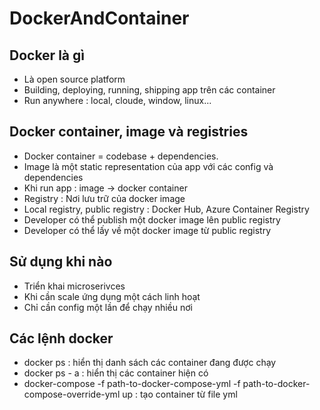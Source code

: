 # DockerAndContainer
## Docker là gì
- Là open source platform
- Building, deploying, running, shipping app trên các container
- Run anywhere : local, cloude, window, linux...

## Docker container, image và registries
- Docker container = codebase + dependencies.
- Image là một static representation của app với các config và dependencies
- Khi run app : image -> docker container
- Registry : Nơi lưu trữ của docker image
- Local registry, public registry : Docker Hub, Azure Container Registry
- Developer có thể publish một docker image lên public registry
- Developer có thể lấy về một docker image từ public registry

## Sử dụng khi nào
- Triển khai microserivces
- Khi cần scale ứng dụng một cách linh hoạt
- Chỉ cần config một lần để chạy nhiều nơi


## Các lệnh docker
- docker ps : hiển thị danh sách các container đang được chạy
- docker ps - a : hiển thị các container hiện có
- docker-compose -f path-to-docker-compose-yml -f path-to-docker-compose-override-yml up : tạo container từ file yml
 